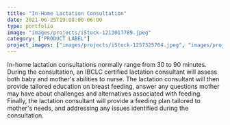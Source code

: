 ```yaml
---
title: "In-Home Lactation Consultation"
date: 2021-06-25T19:08:00-06:00
type: portfolio
image: "images/projects/iStock-1213017789.jpeg"
category: ["PRODUCT LABEL"]
project_images: ["images/projects/iStock-1257325764.jpeg", "images/projects/iStock-1276714674.jpeg"]
---
```


In-home lactation consultations normally range from 30 to 90 minutes.  During the consultation, an IBCLC certified lactation consultant will assess both baby and mother's abilities to nurse.  The lactation consultant will then provide tailored education on breast feeding, answer any questions mother may have about challenges and alternatives associated with feeding.  Finally, the lactation consultant will provide a feeding plan tailored to mother's needs, and addressing any issues identified during the consultation.
